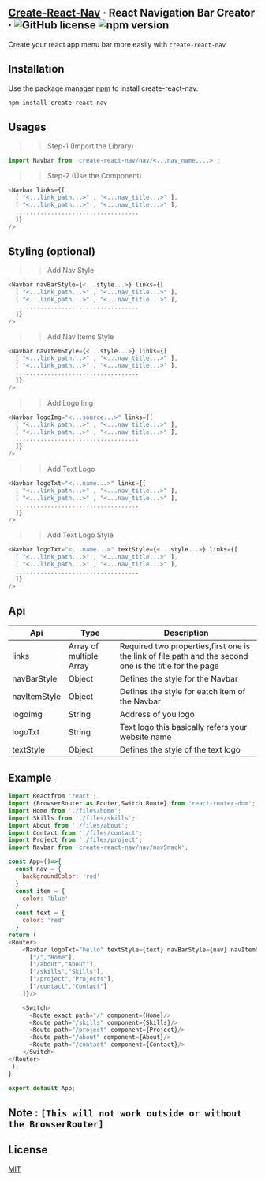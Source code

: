 ## [Create-React-Nav]((create-react-nav)) &middot; React Navigation Bar Creator &middot; ![GitHub license](https://img.shields.io/badge/license-MIT-blue.svg) ![npm version](https://img.shields.io/npm/v/create-react-nav)

Create your react app menu bar more easily with ```create-react-nav```

## Installation

Use the package manager [npm](https://www.npmjs.com/) to install create-react-nav.

```bash
npm install create-react-nav
```

## Usages

>> Step-1 (Import the Library)

```javascript
import Navbar from 'create-react-nav/nav/<...nav_name....>';
```
>> Step-2 (Use the Component)

```javascript
<Navbar links={[
  [ "<...link_path...>" , "<...nav_title...>" ],
  [ "<...link_path...>" , "<...nav_title...>" ],
  ...................................
  ]}
/>
```
## Styling (optional)

>> Add Nav Style

```javascript
<Navbar navBarStyle={<...style...>} links={[
  [ "<...link_path...>" , "<...nav_title...>" ],
  [ "<...link_path...>" , "<...nav_title...>" ],
  ...................................
  ]}
/>
```
>> Add Nav Items Style

```javascript
<Navbar navItemStyle={<...style...>} links={[
  [ "<...link_path...>" , "<...nav_title...>" ],
  [ "<...link_path...>" , "<...nav_title...>" ],
  ...................................
  ]}
/>
```
>> Add Logo Img

```javascript
<Navbar logoImg="<...source...>" links={[
  [ "<...link_path...>" , "<...nav_title...>" ],
  [ "<...link_path...>" , "<...nav_title...>" ],
  ...................................
  ]}
/>
```
>> Add Text Logo

```javascript
<Navbar logoTxt="<...name...>" links={[
  [ "<...link_path...>" , "<...nav_title...>" ],
  [ "<...link_path...>" , "<...nav_title...>" ],
  ...................................
  ]}
/>
```
>> Add Text Logo Style

```javascript
<Navbar logoTxt="<...name...>" textStyle={<...style...>} links={[
  [ "<...link_path...>" , "<...nav_title...>" ],
  [ "<...link_path...>" , "<...nav_title...>" ],
  ...................................
  ]}
/>
```
## Api

| Api | Type | Description |
|-------|-----------| ---------------------|
| links | Array of multiple Array | Required two properties,first one is the link of file path and the second one is the title for the page  |
| navBarStyle | Object | Defines the style for the Navbar |
| navItemStyle | Object | Defines the style for eatch item of the Navbar |
| logoImg | String | Address of you logo |
| logoTxt | String | Text logo this basically refers your website name |
| textStyle | Object | Defines the style of the text logo |

## Example

```javascript
import Reactfrom 'react';
import {BrowserRouter as Router,Switch,Route} from 'react-router-dom';
import Home from './files/home';
import Skills from './files/skills';
import About from './files/about';
import Contact from './files/contact';
import Project from './files/project';
import Navbar from 'create-react-nav/nav/navSnack';

const App=()=>{
  const nav = {
    backgroundColor: 'red'
  }
  const item = {
    color: 'blue'
  }
  const text = {
    color: 'red'
  }
return (
<Router>
    <Navbar logoTxt="hello" textStyle={text} navBarStyle={nav} navItemStyle={item} links={[
      ["/","Home"],
      ["/about","About"],
      ["/skills","Skills"],
      ["/project","Projects"],
      ["/contact","Contact"]
    ]}/>

    <Switch>
      <Route exact path="/" component={Home}/>
      <Route path="/skills" component={Skills}/>
      <Route path="/project" component={Project}/>
      <Route path="/about" component={About}/>
      <Route path="/contact" component={Contact}/>
    </Switch>
</Router>
 );
}

export default App;

```
## Note : ```[This will not work outside or without the BrowserRouter]```

## License
[MIT](https://choosealicense.com/licenses/mit/)